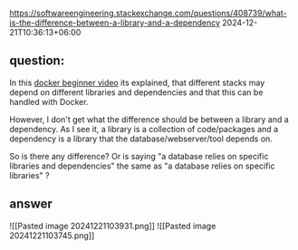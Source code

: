 https://softwareengineering.stackexchange.com/questions/408739/what-is-the-difference-between-a-library-and-a-dependency
2024-12-21T10:36:13+06:00



## question:
In this [docker beginner video](https://www.youtube.com/watch?v=fqMOX6JJhGo) its explained, that different stacks may depend on different libraries and dependencies and that this can be handled with Docker.

However, I don't get what the difference should be between a library and a dependency. As I see it, a library is a collection of code/packages and a dependency is a library that the database/webserver/tool depends on.

So is there any difference? Or is saying "a database relies on specific libraries and dependencies" the same as "a database relies on specific libraries" ?

##  answer

![[Pasted image 20241221103931.png]]
![[Pasted image 20241221103745.png]]
